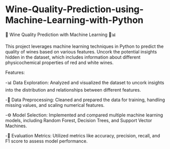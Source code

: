 # Wine-Quality-Prediction-using-Machine-Learning-with-Python

🍷 Wine Quality Prediction with Machine Learning 🤖📊

This project leverages machine learning techniques in Python to predict the quality of wines based on various features. Uncork the potential insights hidden in the dataset, which includes information about different physicochemical properties of red and white wines.

Features:

-📊 Data Exploration: Analyzed and visualized the dataset to uncork insights into the distribution and relationships between different features.

-🧹 Data Preprocessing: Cleaned and prepared the data for training, handling missing values, and scaling numerical features.

-⚙️ Model Selection: Implemented and compared multiple machine learning models, including Random Forest, Decision Trees, and Support Vector Machines.

-📏 Evaluation Metrics: Utilized metrics like accuracy, precision, recall, and F1 score to assess model performance.
